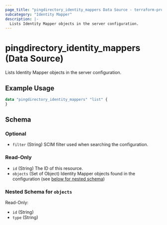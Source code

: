 ```yaml
---
page_title: "pingdirectory_identity_mappers Data Source - terraform-provider-pingdirectory"
subcategory: "Identity Mapper"
description: |-
  Lists Identity Mapper objects in the server configuration.
---
```


# pingdirectory_identity_mappers (Data Source)

Lists Identity Mapper objects in the server configuration.

## Example Usage

```terraform
data "pingdirectory_identity_mappers" "list" {
}
```

<!-- schema generated by tfplugindocs -->
## Schema

### Optional

- `filter` (String) SCIM filter used when searching the configuration.

### Read-Only

- `id` (String) The ID of this resource.
- `objects` (Set of Object) Identity Mapper objects found in the configuration (see [below for nested schema](#nestedatt--objects))

<a id="nestedatt--objects"></a>
### Nested Schema for `objects`

Read-Only:

- `id` (String)
- `type` (String)

